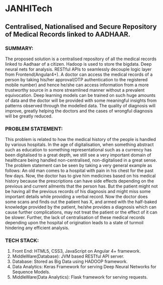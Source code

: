 # JANHITech

## **Centralised, Nationalised and Secure Repository of Medical Records linked to AADHAAR.**

### **SUMMARY:**
The proposed solution is a centralised repository of all the medical records linked to Aadhaar of a citizen. Hadoop is used to store 
the bigdata. Deep neural nets for analysis. RESTful APIs to seamlessly decouple logic layer from Frontend(Angular4+).
A doctor can access the medical records of a person by taking his/her approval(OTP authentication to the registered mobile
number) and hence he/she can access information from a more trustworthy source in a more streamlined manner without a prevalent 
equivocation. Deep learning models can be trained on such huge amounts of data and the doctor will be provided with some meaningful 
insights from patterns observed through the modelled data. The quality of diagnosis will improve, greatly helping the doctors and the
cases of wrongful diagnosis will be greatly reduced. 


### **PROBLEM STATEMENT:**
This problem is related to how the medical history of the people is handled by various hospitals. In the age of digitalisation, when 
something abstract such as education to something representational such as a currency has been digitalised to a great depth, we still 
see a very important domain of healthcare being handled non-centralised, non-digitalised in a great sense. The problem statement 
can be seen by taking a very general example as follows:
An old man comes to a hospital with pain in his chest for the past few days. Now, the doctor has to give him medicines based on his
medical history because the prescriptions can have side effects depending on the previous and current ailments that the person has. 
But the patient might not be having all the previous records of his diagnosis and might miss some important details while providing
a verbal record. Now the doctor does some scans and finds out the patient has X, and armed with the half-baked knowledge provided by 
the patient, he/she provides a diagnosis which can cause further complications, may not treat the patient or the effect of it can be slower. Further, the lack of centralisation of these medical records depending upon the hospital of origination leads to a state of
turmoil hindering any efficient analysis.



### **TECH STACK:**

1. Front End: HTML5, CSS3, JavaScript on Angular 4+ framework.
2. MiddleWare(Database): JVM based RESTful API server.
3. Database: Stored as Big Data using HADOOP framework.
4. Data Analytics: Keras Framework for serving Deep Neural Networks for Sequence Models.
5. MiddleWare(Data Analytics): Flask framework for serving requests.

